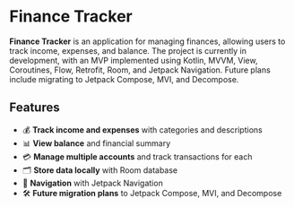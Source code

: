# Finance Tracker

**Finance Tracker** is an application for managing finances, allowing users to track income, expenses, and balance. The project is currently in development, with an MVP implemented using Kotlin, MVVM, View, Coroutines, Flow, Retrofit, Room, and Jetpack Navigation. Future plans include migrating to Jetpack Compose, MVI, and Decompose.

## Features

- 💰 **Track income and expenses** with categories and descriptions
- 📊 **View balance** and financial summary
- 💳 **Manage multiple accounts** and track transactions for each
- 🗂 **Store data locally** with Room database
- 🧭 **Navigation** with Jetpack Navigation
- 🛠 **Future migration plans** to Jetpack Compose, MVI, and Decompose

